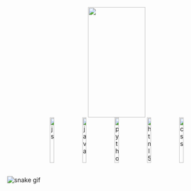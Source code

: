 <div align="center">
  <img width="51%" height="255px" src="https://github-readme-stats.vercel.app/api/top-langs/?username=Math18br&layout=compact&border_color=21262d&title_color=f0e243&text_color=f0e242&bg_color=0d1117" />
</div>
<div align="center">
  <img align="center" width="14%" height="105px" alt="js" src="https://cdn.jsdelivr.net/gh/devicons/devicon/icons/javascript/javascript-original.svg" />
  <img align="center" width="14%" height="105px" alt="java" src="https://cdn.jsdelivr.net/gh/devicons/devicon/icons/java/java-original.svg" />
  <img align="center" width="14%" height="105px" alt="python" src="https://cdn.jsdelivr.net/gh/devicons/devicon/icons/python/python-original.svg" />
  <img align="center" width="14%" height="105px" alt="html5" src="https://cdn.jsdelivr.net/gh/devicons/devicon/icons/html5/html5-original.svg" />
  <img align="center" width="14%" height="105px" alt="css" src="https://cdn.jsdelivr.net/gh/devicons/devicon/icons/css3/css3-original.svg" />
</div><br/>

![snake gif](https://github.com/Math18br/Math18br/blob/output/github-contribution-grid-snake.svg)
